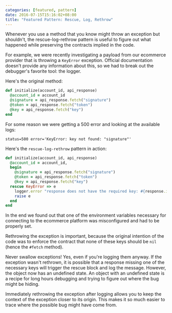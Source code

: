 ```yaml
---
categories: [featured, pattern]
date: 2016-07-15T15:16:02+08:00
title: "Featured Pattern: Rescue, Log, Rethrow"
---
```


Whenever you use a method that you know might throw an exception but shouldn't, the rescue-log-rethrow pattern is useful to figure out what happened while preserving the contracts implied in the code.
<!--more-->

For example, we were recently investigating a payload from our ecommerce provider that is throwing a `KeyError` exception. Official documentation doesn't provide any information about this, so we had to break out the debugger's favorite tool: the logger.

Here's the original method:

``` ruby
def initialize(account_id, api_response)
  @account_id = account_id
  @signature = api_response.fetch("signature")
  @token = api_response.fetch("token")
  @key = api_response.fetch("key")
end
```

For some reason we were getting a 500 error and looking at the available logs:

```
status=500 error='KeyError: key not found: "signature"'
```

Here's the `rescue-log-rethrow` pattern in action:

``` ruby
def initialize(account_id, api_response)
  @account_id = account_id,
  begin
    @signature = api_response.fetch("signature")
    @token = api_response.fetch("token")
    @key = api_response.fetch("key")
  rescue KeyError => e
    logger.error "response does not have the required key: #{response.inspect}"
    raise e
  end
end
```

In the end we found out that one of the environment variables necessary for connecting to the ecommerce platform was misconfigured and had to be properly set.

Rethrowing the exception is important, because the original intention of the code was to enforce the contract that none of these keys should be `nil` (hence the `#fetch` method).

Never swallow exceptions! Yes, even if you're logging them anyway. If the exception wasn't rethrown, it is possible that a response missing one of the necessary keys will trigger the rescue block and log the message. However, the object now has an undefined state. An object with an undefined state is a recipe for long hours debugging and trying to figure out where the bug might be hiding.

Immediately rethrowing the exception after logging allows you to keep the context of the exception closer to its origin. This makes it so much easier to trace where the possible bug might have come from.
